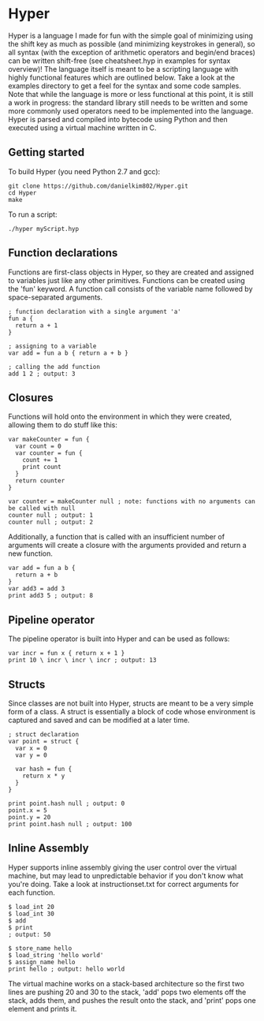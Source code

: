 # Hyper
Hyper is a language I made for fun with the simple goal of minimizing using the shift key as much as possible (and minimizing keystrokes in general), so all syntax (with the exception of arithmetic operators and begin/end braces) can be written shift-free (see cheatsheet.hyp in examples for syntax overview)! The language itself is meant to be a scripting language with highly functional features which are outlined below. Take a look at the examples directory to get a feel for the syntax and some code samples. Note that while the language is more or less functional at this point, it is still a work in progress: the standard library still needs to be written and some more commonly used operators need to be implemented into the language. Hyper is parsed and compiled into bytecode using Python and then executed using a virtual machine written in C.

## Getting started
To build Hyper (you need Python 2.7 and gcc):
```
git clone https://github.com/danielkim802/Hyper.git
cd Hyper
make
```
To run a script:
```
./hyper myScript.hyp
```

## Function declarations
Functions are first-class objects in Hyper, so they are created and assigned to variables just like any other primitives. Functions can be created using the 'fun' keyword. A function call consists of the variable name followed by space-separated arguments.
```
; function declaration with a single argument 'a'
fun a {
  return a + 1
}

; assigning to a variable
var add = fun a b { return a + b }

; calling the add function
add 1 2 ; output: 3
```

## Closures
Functions will hold onto the environment in which they were created, allowing them to do stuff like this:
```
var makeCounter = fun {
  var count = 0
  var counter = fun {
    count += 1
    print count
  }
  return counter
}

var counter = makeCounter null ; note: functions with no arguments can be called with null
counter null ; output: 1
counter null ; output: 2
```
Additionally, a function that is called with an insufficient number of arguments will create a closure with the arguments provided and return a new function.
```
var add = fun a b {
  return a + b
}
var add3 = add 3
print add3 5 ; output: 8
```

## Pipeline operator
The pipeline operator is built into Hyper and can be used as follows:
```
var incr = fun x { return x + 1 }
print 10 \ incr \ incr \ incr ; output: 13
```

## Structs
Since classes are not built into Hyper, structs are meant to be a very simple form of a class. A struct is essentially a block of code whose environment is captured and saved and can be modified at a later time. 
```
; struct declaration
var point = struct {
  var x = 0
  var y = 0

  var hash = fun {
    return x * y
  }
}

print point.hash null ; output: 0
point.x = 5
point.y = 20
print point.hash null ; output: 100
```

## Inline Assembly
Hyper supports inline assembly giving the user control over the virtual machine, but may lead to unpredictable behavior if you don't know what you're doing. Take a look at instructionset.txt for correct arguments for each function.
```
$ load_int 20
$ load_int 30
$ add
$ print
; output: 50

$ store_name hello
$ load_string 'hello world'
$ assign_name hello
print hello ; output: hello world
```
The virtual machine works on a stack-based architecture so the first two lines are pushing 20 and 30 to the stack, 'add' pops two elements off the stack, adds them, and pushes the result onto the stack, and 'print' pops one element and prints it.

